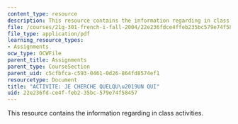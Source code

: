 ```yaml
---
content_type: resource
description: This resource contains the information regarding in class activities.
file: /courses/21g-301-french-i-fall-2004/22e236fdce4ffeb235bc579e74f58457_MIT21G_301F04_ch1_ex2.pdf
file_type: application/pdf
learning_resource_types:
- Assignments
ocw_type: OCWFile
parent_title: Assignments
parent_type: CourseSection
parent_uid: c5cfbfca-c593-0461-0d26-864fd8574ef1
resourcetype: Document
title: "ACTIVITE: JE CHERCHE QUELQU\u2019UN QUI"
uid: 22e236fd-ce4f-feb2-35bc-579e74f58457
---
```

This resource contains the information regarding in class activities.

